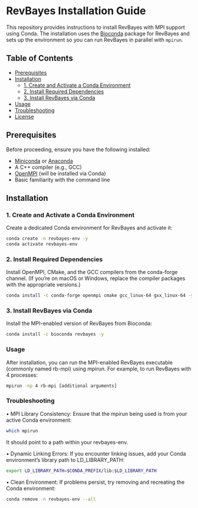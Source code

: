 # RevBayes Installation Guide

This repository provides instructions to install RevBayes with MPI support using Conda. The installation uses the [Bioconda](https://anaconda.org/bioconda/revbayes) package for RevBayes and sets up the environment so you can run RevBayes in parallel with `mpirun`.

## Table of Contents

- [Prerequisites](#prerequisites)
- [Installation](#installation)
  - [1. Create and Activate a Conda Environment](#1-create-and-activate-a-conda-environment)
  - [2. Install Required Dependencies](#2-install-required-dependencies)
  - [3. Install RevBayes via Conda](#3-install-revbayes-via-conda)
- [Usage](#usage)
- [Troubleshooting](#troubleshooting)
- [License](#license)

## Prerequisites

Before proceeding, ensure you have the following installed:

- [Miniconda](https://docs.conda.io/en/latest/miniconda.html) or [Anaconda](https://www.anaconda.com/products/distribution)
- A C++ compiler (e.g., GCC)
- [OpenMPI](https://www.open-mpi.org/) (will be installed via Conda)
- Basic familiarity with the command line

## Installation

### 1. Create and Activate a Conda Environment

Create a dedicated Conda environment for RevBayes and activate it:

```bash
conda create -n revbayes-env -y
conda activate revbayes-env
```
### 2. Install Required Dependencies

Install OpenMPI, CMake, and the GCC compilers from the conda-forge channel. (If you’re on macOS or Windows, replace the compiler packages with the appropriate versions.)

```bash
conda install -c conda-forge openmpi cmake gcc_linux-64 gxx_linux-64 -y
```

### 3. Install RevBayes via Conda

Install the MPI-enabled version of RevBayes from Bioconda:

```bash
conda install -c bioconda revbayes -y
```

### Usage

After installation, you can run the MPI-enabled RevBayes executable (commonly named rb-mpi) using mpirun. For example, to run RevBayes with 4 processes:

```bash
mpirun -np 4 rb-mpi [additional arguments]
```

### Troubleshooting

•	MPI Library Consistency:
Ensure that the mpirun being used is from your active Conda environment:
```bash
which mpirun
```
It should point to a path within your revbayes-env.

•	Dynamic Linking Errors:
If you encounter linking issues, add your Conda environment’s library path to LD_LIBRARY_PATH:
```bash
export LD_LIBRARY_PATH=$CONDA_PREFIX/lib:$LD_LIBRARY_PATH
```

•	Clean Environment:
If problems persist, try removing and recreating the Conda environment:
```bash
conda remove -n revbayes-env --all
```
